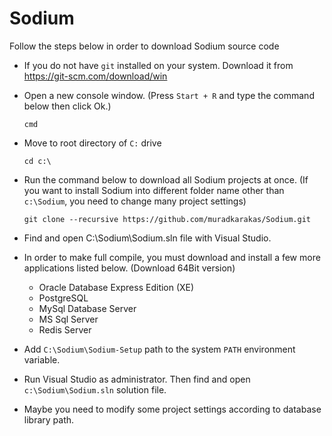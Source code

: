 # Sodium

Follow the steps below in order to download Sodium source code 

* If you do not have `git` installed on your system. Download it from https://git-scm.com/download/win

* Open a new console window. (Press `Start + R` and type the command below then click Ok.)

  `cmd`

* Move to root directory of `C:` drive

   `cd c:\`
  
* Run the command below to download all Sodium projects at once. (If you want to install Sodium into different folder name other than `c:\Sodium`, you need to change many project settings)

  `git clone --recursive https://github.com/muradkarakas/Sodium.git`
   
* Find and open C:\Sodium\Sodium.sln file with Visual Studio.

* In order to make full compile, you must download and install a few more applications listed below. (Download 64Bit version)

  * Oracle Database Express Edition (XE)
  * PostgreSQL 
  * MySql Database Server
  * MS Sql Server
  * Redis Server

* Add `C:\Sodium\Sodium-Setup` path to the system `PATH` environment variable.

* Run Visual Studio as administrator. Then find and open `c:\Sodium\Sodium.sln` solution file.

* Maybe you need to modify some project settings according to database library path.
